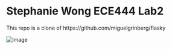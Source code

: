 <h1> Stephanie Wong ECE444 Lab2 </h1>
This repo is a clone of https://github.com/miguelgrinberg/flasky

![image](https://github.com/user-attachments/assets/39f66247-50fd-445b-a00b-b66b73164713)
